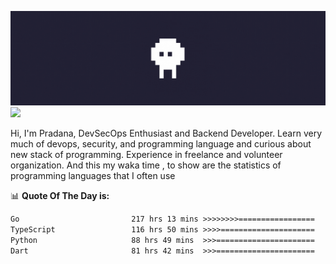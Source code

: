 ![banner](.github/banner.gif)
<img src="https://user-images.githubusercontent.com/73097560/115834477-dbab4500-a447-11eb-908a-139a6edaec5c.gif"></p>

Hi, I'm Pradana, DevSecOps Enthusiast and Backend Developer. Learn very much of devops, security, and programming language and curious about new stack of programming. Experience in freelance and volunteer organization. And this my waka time , to show are the statistics of programming languages that I often use

📊 **Quote Of The Day is:**
<!--START_SECTION:waka-->

```txt
Go                         217 hrs 13 mins >>>>>>>>=================   30.02 %
TypeScript                 116 hrs 50 mins >>>>=====================   16.15 %
Python                     88 hrs 49 mins  >>>======================   12.28 %
Dart                       81 hrs 42 mins  >>>======================   11.29 %
```

<!--END_SECTION:waka-->
